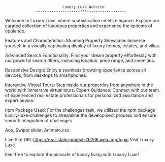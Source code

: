                               Luxury Luxe Website
                  --------------------***------------------
Welcome to Luxury Luxe, where sophistication meets elegance. Explore our curated collection of luxurious properties and experience the epitome of opulence.

Features and Characteristics:
Stunning Property Showcase: Immerse yourself in a visually captivating display of luxury homes, estates, and villas.

Advanced Search Functionality:
 Find your dream property effortlessly with our powerful search filters, including location, price range, and amenities.

Responsive Design:
 Enjoy a seamless browsing experience across all devices, from desktops to smartphones.

Interactive Virtual Tours:
 Step inside our properties from anywhere in the world with immersive virtual tours.
Expert Guidance: Connect with our team of experienced real estate professionals for personalized assistance and expert advice.

npm Package Used:
For the challenges task, we utilized the npm package luxury-luxe-challenges to streamline the development process and ensure smooth integration of challenges 

Aos,
Swiper slider,
Animate.css

Live Site URL:https://real-state-project-7b266.web.app/login
Visit Luxury Luxe

Feel free to explore the pinnacle of luxury living with Luxury Luxe!